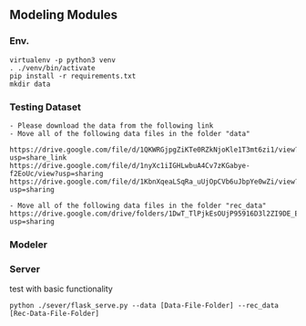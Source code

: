 ## Modeling Modules

### Env.
```
virtualenv -p python3 venv
. ./venv/bin/activate
pip install -r requirements.txt
mkdir data
```

### Testing Dataset
```
- Please download the data from the following link
- Move all of the following data files in the folder "data"

https://drive.google.com/file/d/1QKWRGjpgZiKTe0RZkNjoKle1T3mt6zi1/view?usp=share_link
https://drive.google.com/file/d/1nyXc1iIGHLwbuA4Cv7zKGabye-f2EoUc/view?usp=sharing
https://drive.google.com/file/d/1KbnXqeaLSqRa_uUjOpCVb6uJbpYe0wZi/view?usp=sharing

- Move all of the following data files in the folder "rec_data"
https://drive.google.com/drive/folders/1DwT_TlPjkEsOUjP95916D3l2ZI9DE_E2?usp=sharing
```

### Modeler

### Server
test with basic functionality
```
python ./sever/flask_serve.py --data [Data-File-Folder] --rec_data [Rec-Data-File-Folder]
```
